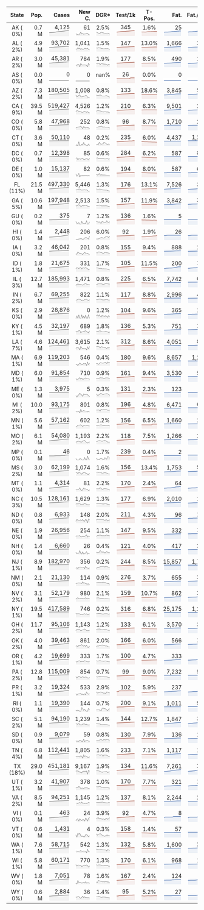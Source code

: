 
<!-- Building Table Time:  2020-08-05T04:00:03.726734 -->


| State | Pop. | Cases | New C. | DGR* | Test/1k | T-Pos. | Fat. | Fat./1M  | CFR* |  GF* | GF-14day | Dbl.Days | CDD |  
| :---: | ---: | ---: | ---: | :---: | :---: | :---: | ---: | ---:  | :---: |  :---: | :---: | :---: | ---: |  
| AK ( 0%)  | 0.7 M  | 4,125 <br><img src="/assets/images/covid/sparklines/AK_img_positive_20200805_1596614403.png"> | 61 <br><img src="/assets/images/covid/sparklines/AK_img_positiveIncrease_20200805_1596614403.png"> | 2.5% <br><img src="/assets/images/covid/sparklines/AK_img_dgr_4_20200805_1596614404.png"> | 345 <br><img src="/assets/images/covid/sparklines/AK_img_total_test_per_1k_20200805_1596614404.png"> | 1.6% <br><img src="/assets/images/covid/sparklines/AK_img_test_positivity_20200805_1596614404.png"> | 25 <br><img src="/assets/images/covid/sparklines/AK_img_death_20200805_1596614404.png"> | 34 <br><img src="/assets/images/covid/sparklines/AK_img_death_20200805_1596614404.png">  | 0.6% <br><img src="/assets/images/covid/sparklines/AK_img_cfr_4_20200805_1596614405.png"> |  0.8 <br><img src="/assets/images/covid/sparklines/AK_img_gfac_4_20200805_1596614404.png"> | 15.3 <br><img src="/assets/images/covid/sparklines/AK_img_gfac_14sum_20200805_1596614405.png"> | 28 <br><img src="/assets/images/covid/sparklines/AK_img_doubling_days_20200805_1596614405.png"> | 2   |  
| AL ( 2%)  | 4.9 M  | 93,702 <br><img src="/assets/images/covid/sparklines/AL_img_positive_20200805_1596614405.png"> | 1,041 <br><img src="/assets/images/covid/sparklines/AL_img_positiveIncrease_20200805_1596614405.png"> | 1.5% <br><img src="/assets/images/covid/sparklines/AL_img_dgr_4_20200805_1596614406.png"> | 147 <br><img src="/assets/images/covid/sparklines/AL_img_total_test_per_1k_20200805_1596614406.png"> | 13.0% <br><img src="/assets/images/covid/sparklines/AL_img_test_positivity_20200805_1596614406.png"> | 1,666 <br><img src="/assets/images/covid/sparklines/AL_img_death_20200805_1596614406.png"> | 340 <br><img src="/assets/images/covid/sparklines/AL_img_death_20200805_1596614406.png">  | 1.8% <br><img src="/assets/images/covid/sparklines/AL_img_cfr_4_20200805_1596614407.png"> |  0.9 <br><img src="/assets/images/covid/sparklines/AL_img_gfac_4_20200805_1596614406.png"> | 14.5 <br><img src="/assets/images/covid/sparklines/AL_img_gfac_14sum_20200805_1596614406.png"> | 45 <br><img src="/assets/images/covid/sparklines/AL_img_doubling_days_20200805_1596614407.png"> | 2   |  
| AR ( 2%)  | 3.0 M  | 45,381 <br><img src="/assets/images/covid/sparklines/AR_img_positive_20200805_1596614407.png"> | 784 <br><img src="/assets/images/covid/sparklines/AR_img_positiveIncrease_20200805_1596614407.png"> | 1.9% <br><img src="/assets/images/covid/sparklines/AR_img_dgr_4_20200805_1596614407.png"> | 177 <br><img src="/assets/images/covid/sparklines/AR_img_total_test_per_1k_20200805_1596614407.png"> | 8.5% <br><img src="/assets/images/covid/sparklines/AR_img_test_positivity_20200805_1596614408.png"> | 490 <br><img src="/assets/images/covid/sparklines/AR_img_death_20200805_1596614408.png"> | 162 <br><img src="/assets/images/covid/sparklines/AR_img_death_20200805_1596614408.png">  | 1.1% <br><img src="/assets/images/covid/sparklines/AR_img_cfr_4_20200805_1596614408.png"> |  0.5 <br><img src="/assets/images/covid/sparklines/AR_img_gfac_4_20200805_1596614408.png"> | 11.2 <br><img src="/assets/images/covid/sparklines/AR_img_gfac_14sum_20200805_1596614408.png"> | 37 <br><img src="/assets/images/covid/sparklines/AR_img_doubling_days_20200805_1596614408.png"> | 1   |  
| AS ( 0%)  | 0.0 M  | 0 <br><img src="/assets/images/covid/sparklines/AS_img_positive_20200805_1596614409.png"> | 0 <br><img src="/assets/images/covid/sparklines/AS_img_positiveIncrease_20200805_1596614409.png"> | nan% <br><img src="/assets/images/covid/sparklines/AS_img_dgr_4_20200805_1596614409.png"> | 26 <br><img src="/assets/images/covid/sparklines/AS_img_total_test_per_1k_20200805_1596614409.png"> | 0.0% <br><img src="/assets/images/covid/sparklines/AS_img_test_positivity_20200805_1596614409.png"> | 0 <br><img src="/assets/images/covid/sparklines/AS_img_death_20200805_1596614409.png"> | 0 <br><img src="/assets/images/covid/sparklines/AS_img_death_20200805_1596614409.png">  | 0.0% <br><img src="/assets/images/covid/sparklines/AS_img_cfr_4_20200805_1596614410.png"> |  nan <br><img src="/assets/images/covid/sparklines/AS_img_gfac_4_20200805_1596614409.png"> | nan <br><img src="/assets/images/covid/sparklines/AS_img_gfac_14sum_20200805_1596614410.png"> | nan <br><img src="/assets/images/covid/sparklines/AS_img_doubling_days_20200805_1596614410.png"> | 127   |  
| AZ ( 2%)  | 7.3 M  | 180,505 <br><img src="/assets/images/covid/sparklines/AZ_img_positive_20200805_1596614410.png"> | 1,008 <br><img src="/assets/images/covid/sparklines/AZ_img_positiveIncrease_20200805_1596614411.png"> | 0.8% <br><img src="/assets/images/covid/sparklines/AZ_img_dgr_4_20200805_1596614411.png"> | 133 <br><img src="/assets/images/covid/sparklines/AZ_img_total_test_per_1k_20200805_1596614411.png"> | 18.6% <br><img src="/assets/images/covid/sparklines/AZ_img_test_positivity_20200805_1596614411.png"> | 3,845 <br><img src="/assets/images/covid/sparklines/AZ_img_death_20200805_1596614411.png"> | 528 <br><img src="/assets/images/covid/sparklines/AZ_img_death_20200805_1596614411.png">  | 2.1% <br><img src="/assets/images/covid/sparklines/AZ_img_cfr_4_20200805_1596614412.png"> |  0.9 <br><img src="/assets/images/covid/sparklines/AZ_img_gfac_4_20200805_1596614411.png"> | 14.3 <br><img src="/assets/images/covid/sparklines/AZ_img_gfac_14sum_20200805_1596614412.png"> | 82 <br><img src="/assets/images/covid/sparklines/AZ_img_doubling_days_20200805_1596614412.png"> | 4   |  
| CA ( 9%)  | 39.5 M  | 519,427 <br><img src="/assets/images/covid/sparklines/CA_img_positive_20200805_1596614412.png"> | 4,526 <br><img src="/assets/images/covid/sparklines/CA_img_positiveIncrease_20200805_1596614412.png"> | 1.2% <br><img src="/assets/images/covid/sparklines/CA_img_dgr_4_20200805_1596614413.png"> | 210 <br><img src="/assets/images/covid/sparklines/CA_img_total_test_per_1k_20200805_1596614413.png"> | 6.3% <br><img src="/assets/images/covid/sparklines/CA_img_test_positivity_20200805_1596614413.png"> | 9,501 <br><img src="/assets/images/covid/sparklines/CA_img_death_20200805_1596614413.png"> | 240 <br><img src="/assets/images/covid/sparklines/CA_img_death_20200805_1596614413.png">  | 1.8% <br><img src="/assets/images/covid/sparklines/CA_img_cfr_4_20200805_1596614414.png"> |  0.9 <br><img src="/assets/images/covid/sparklines/CA_img_gfac_4_20200805_1596614413.png"> | 14.0 <br><img src="/assets/images/covid/sparklines/CA_img_gfac_14sum_20200805_1596614413.png"> | 56 <br><img src="/assets/images/covid/sparklines/CA_img_doubling_days_20200805_1596614414.png"> | 2   |  
| CO ( 0%)  | 5.8 M  | 47,968 <br><img src="/assets/images/covid/sparklines/CO_img_positive_20200805_1596614414.png"> | 252 <br><img src="/assets/images/covid/sparklines/CO_img_positiveIncrease_20200805_1596614414.png"> | 0.8% <br><img src="/assets/images/covid/sparklines/CO_img_dgr_4_20200805_1596614414.png"> | 96 <br><img src="/assets/images/covid/sparklines/CO_img_total_test_per_1k_20200805_1596614415.png"> | 8.7% <br><img src="/assets/images/covid/sparklines/CO_img_test_positivity_20200805_1596614415.png"> | 1,710 <br><img src="/assets/images/covid/sparklines/CO_img_death_20200805_1596614415.png"> | 297 <br><img src="/assets/images/covid/sparklines/CO_img_death_20200805_1596614415.png">  | 3.6% <br><img src="/assets/images/covid/sparklines/CO_img_cfr_4_20200805_1596614416.png"> |  0.8 <br><img src="/assets/images/covid/sparklines/CO_img_gfac_4_20200805_1596614415.png"> | 15.6 <br><img src="/assets/images/covid/sparklines/CO_img_gfac_14sum_20200805_1596614415.png"> | 83 <br><img src="/assets/images/covid/sparklines/CO_img_doubling_days_20200805_1596614415.png"> | 3   |  
| CT ( 0%)  | 3.6 M  | 50,110 <br><img src="/assets/images/covid/sparklines/CT_img_positive_20200805_1596614416.png"> | 48 <br><img src="/assets/images/covid/sparklines/CT_img_positiveIncrease_20200805_1596614416.png"> | 0.2% <br><img src="/assets/images/covid/sparklines/CT_img_dgr_4_20200805_1596614416.png"> | 235 <br><img src="/assets/images/covid/sparklines/CT_img_total_test_per_1k_20200805_1596614416.png"> | 6.0% <br><img src="/assets/images/covid/sparklines/CT_img_test_positivity_20200805_1596614416.png"> | 4,437 <br><img src="/assets/images/covid/sparklines/CT_img_death_20200805_1596614417.png"> | 1,245 <br><img src="/assets/images/covid/sparklines/CT_img_death_20200805_1596614417.png">  | 8.9% <br><img src="/assets/images/covid/sparklines/CT_img_cfr_4_20200805_1596614417.png"> |  0.5 <br><img src="/assets/images/covid/sparklines/CT_img_gfac_4_20200805_1596614417.png"> | 96.9 <br><img src="/assets/images/covid/sparklines/CT_img_gfac_14sum_20200805_1596614417.png"> | 335 <br><img src="/assets/images/covid/sparklines/CT_img_doubling_days_20200805_1596614417.png"> | 1   |  
| DC ( 0%)  | 0.7 M  | 12,398 <br><img src="/assets/images/covid/sparklines/DC_img_positive_20200805_1596614418.png"> | 85 <br><img src="/assets/images/covid/sparklines/DC_img_positiveIncrease_20200805_1596614418.png"> | 0.6% <br><img src="/assets/images/covid/sparklines/DC_img_dgr_4_20200805_1596614418.png"> | 284 <br><img src="/assets/images/covid/sparklines/DC_img_total_test_per_1k_20200805_1596614418.png"> | 6.2% <br><img src="/assets/images/covid/sparklines/DC_img_test_positivity_20200805_1596614418.png"> | 587 <br><img src="/assets/images/covid/sparklines/DC_img_death_20200805_1596614418.png"> | 832 <br><img src="/assets/images/covid/sparklines/DC_img_death_20200805_1596614418.png">  | 4.8% <br><img src="/assets/images/covid/sparklines/DC_img_cfr_4_20200805_1596614419.png"> |  1.4 <br><img src="/assets/images/covid/sparklines/DC_img_gfac_4_20200805_1596614418.png"> | 14.9 <br><img src="/assets/images/covid/sparklines/DC_img_gfac_14sum_20200805_1596614419.png"> | 123 <br><img src="/assets/images/covid/sparklines/DC_img_doubling_days_20200805_1596614419.png"> | 0   |  
| DE ( 0%)  | 1.0 M  | 15,137 <br><img src="/assets/images/covid/sparklines/DE_img_positive_20200805_1596614419.png"> | 82 <br><img src="/assets/images/covid/sparklines/DE_img_positiveIncrease_20200805_1596614419.png"> | 0.6% <br><img src="/assets/images/covid/sparklines/DE_img_dgr_4_20200805_1596614420.png"> | 194 <br><img src="/assets/images/covid/sparklines/DE_img_total_test_per_1k_20200805_1596614420.png"> | 8.0% <br><img src="/assets/images/covid/sparklines/DE_img_test_positivity_20200805_1596614420.png"> | 587 <br><img src="/assets/images/covid/sparklines/DE_img_death_20200805_1596614420.png"> | 603 <br><img src="/assets/images/covid/sparklines/DE_img_death_20200805_1596614420.png">  | 3.9% <br><img src="/assets/images/covid/sparklines/DE_img_cfr_4_20200805_1596614421.png"> |  1.0 <br><img src="/assets/images/covid/sparklines/DE_img_gfac_4_20200805_1596614420.png"> | 9.7 <br><img src="/assets/images/covid/sparklines/DE_img_gfac_14sum_20200805_1596614420.png"> | 116 <br><img src="/assets/images/covid/sparklines/DE_img_doubling_days_20200805_1596614420.png"> | 1   |  
| FL (11%)  | 21.5 M  | 497,330 <br><img src="/assets/images/covid/sparklines/FL_img_positive_20200805_1596614421.png"> | 5,446 <br><img src="/assets/images/covid/sparklines/FL_img_positiveIncrease_20200805_1596614421.png"> | 1.3% <br><img src="/assets/images/covid/sparklines/FL_img_dgr_4_20200805_1596614421.png"> | 176 <br><img src="/assets/images/covid/sparklines/FL_img_total_test_per_1k_20200805_1596614422.png"> | 13.1% <br><img src="/assets/images/covid/sparklines/FL_img_test_positivity_20200805_1596614422.png"> | 7,526 <br><img src="/assets/images/covid/sparklines/FL_img_death_20200805_1596614422.png"> | 350 <br><img src="/assets/images/covid/sparklines/FL_img_death_20200805_1596614422.png">  | 1.5% <br><img src="/assets/images/covid/sparklines/FL_img_cfr_4_20200805_1596614423.png"> |  0.9 <br><img src="/assets/images/covid/sparklines/FL_img_gfac_4_20200805_1596614422.png"> | 13.6 <br><img src="/assets/images/covid/sparklines/FL_img_gfac_14sum_20200805_1596614423.png"> | 52 <br><img src="/assets/images/covid/sparklines/FL_img_doubling_days_20200805_1596614423.png"> | 0   |  
| GA ( 5%)  | 10.6 M  | 197,948 <br><img src="/assets/images/covid/sparklines/GA_img_positive_20200805_1596614423.png"> | 2,513 <br><img src="/assets/images/covid/sparklines/GA_img_positiveIncrease_20200805_1596614423.png"> | 1.5% <br><img src="/assets/images/covid/sparklines/GA_img_dgr_4_20200805_1596614423.png"> | 157 <br><img src="/assets/images/covid/sparklines/GA_img_total_test_per_1k_20200805_1596614423.png"> | 11.9% <br><img src="/assets/images/covid/sparklines/GA_img_test_positivity_20200805_1596614424.png"> | 3,842 <br><img src="/assets/images/covid/sparklines/GA_img_death_20200805_1596614424.png"> | 362 <br><img src="/assets/images/covid/sparklines/GA_img_death_20200805_1596614424.png">  | 2.0% <br><img src="/assets/images/covid/sparklines/GA_img_cfr_4_20200805_1596614424.png"> |  1.0 <br><img src="/assets/images/covid/sparklines/GA_img_gfac_4_20200805_1596614424.png"> | 14.2 <br><img src="/assets/images/covid/sparklines/GA_img_gfac_14sum_20200805_1596614424.png"> | 47 <br><img src="/assets/images/covid/sparklines/GA_img_doubling_days_20200805_1596614424.png"> | 0   |  
| GU ( 0%)  | 0.2 M  | 375 <br><img src="/assets/images/covid/sparklines/GU_img_positive_20200805_1596614425.png"> | 7 <br><img src="/assets/images/covid/sparklines/GU_img_positiveIncrease_20200805_1596614425.png"> | 1.2% <br><img src="/assets/images/covid/sparklines/GU_img_dgr_4_20200805_1596614425.png"> | 136 <br><img src="/assets/images/covid/sparklines/GU_img_total_test_per_1k_20200805_1596614425.png"> | 1.6% <br><img src="/assets/images/covid/sparklines/GU_img_test_positivity_20200805_1596614425.png"> | 5 <br><img src="/assets/images/covid/sparklines/GU_img_death_20200805_1596614425.png"> | 30 <br><img src="/assets/images/covid/sparklines/GU_img_death_20200805_1596614425.png">  | 1.4% <br><img src="/assets/images/covid/sparklines/GU_img_cfr_4_20200805_1596614426.png"> |  4.5 <br><img src="/assets/images/covid/sparklines/GU_img_gfac_4_20200805_1596614425.png"> | 19.4 <br><img src="/assets/images/covid/sparklines/GU_img_gfac_14sum_20200805_1596614426.png"> | 58 <br><img src="/assets/images/covid/sparklines/GU_img_doubling_days_20200805_1596614426.png"> | 0   |  
| HI ( 0%)  | 1.4 M  | 2,448 <br><img src="/assets/images/covid/sparklines/HI_img_positive_20200805_1596614426.png"> | 206 <br><img src="/assets/images/covid/sparklines/HI_img_positiveIncrease_20200805_1596614426.png"> | 6.0% <br><img src="/assets/images/covid/sparklines/HI_img_dgr_4_20200805_1596614427.png"> | 92 <br><img src="/assets/images/covid/sparklines/HI_img_total_test_per_1k_20200805_1596614427.png"> | 1.9% <br><img src="/assets/images/covid/sparklines/HI_img_test_positivity_20200805_1596614427.png"> | 26 <br><img src="/assets/images/covid/sparklines/HI_img_death_20200805_1596614427.png"> | 18 <br><img src="/assets/images/covid/sparklines/HI_img_death_20200805_1596614427.png">  | 1.2% <br><img src="/assets/images/covid/sparklines/HI_img_cfr_4_20200805_1596614428.png"> |  2.3 <br><img src="/assets/images/covid/sparklines/HI_img_gfac_4_20200805_1596614427.png"> | 19.3 <br><img src="/assets/images/covid/sparklines/HI_img_gfac_14sum_20200805_1596614428.png"> | 12 <br><img src="/assets/images/covid/sparklines/HI_img_doubling_days_20200805_1596614428.png"> | 0   |  
| IA ( 0%)  | 3.2 M  | 46,042 <br><img src="/assets/images/covid/sparklines/IA_img_positive_20200805_1596614428.png"> | 201 <br><img src="/assets/images/covid/sparklines/IA_img_positiveIncrease_20200805_1596614428.png"> | 0.8% <br><img src="/assets/images/covid/sparklines/IA_img_dgr_4_20200805_1596614428.png"> | 155 <br><img src="/assets/images/covid/sparklines/IA_img_total_test_per_1k_20200805_1596614429.png"> | 9.4% <br><img src="/assets/images/covid/sparklines/IA_img_test_positivity_20200805_1596614429.png"> | 888 <br><img src="/assets/images/covid/sparklines/IA_img_death_20200805_1596614429.png"> | 281 <br><img src="/assets/images/covid/sparklines/IA_img_death_20200805_1596614429.png">  | 1.9% <br><img src="/assets/images/covid/sparklines/IA_img_cfr_4_20200805_1596614430.png"> |  0.8 <br><img src="/assets/images/covid/sparklines/IA_img_gfac_4_20200805_1596614429.png"> | 16.1 <br><img src="/assets/images/covid/sparklines/IA_img_gfac_14sum_20200805_1596614429.png"> | 90 <br><img src="/assets/images/covid/sparklines/IA_img_doubling_days_20200805_1596614430.png"> | 2   |  
| ID ( 1%)  | 1.8 M  | 21,675 <br><img src="/assets/images/covid/sparklines/ID_img_positive_20200805_1596614430.png"> | 331 <br><img src="/assets/images/covid/sparklines/ID_img_positiveIncrease_20200805_1596614430.png"> | 1.7% <br><img src="/assets/images/covid/sparklines/ID_img_dgr_4_20200805_1596614430.png"> | 105 <br><img src="/assets/images/covid/sparklines/ID_img_total_test_per_1k_20200805_1596614430.png"> | 11.5% <br><img src="/assets/images/covid/sparklines/ID_img_test_positivity_20200805_1596614431.png"> | 200 <br><img src="/assets/images/covid/sparklines/ID_img_death_20200805_1596614431.png"> | 112 <br><img src="/assets/images/covid/sparklines/ID_img_death_20200805_1596614431.png">  | 0.9% <br><img src="/assets/images/covid/sparklines/ID_img_cfr_4_20200805_1596614432.png"> |  1.0 <br><img src="/assets/images/covid/sparklines/ID_img_gfac_4_20200805_1596614431.png"> | 14.2 <br><img src="/assets/images/covid/sparklines/ID_img_gfac_14sum_20200805_1596614431.png"> | 41 <br><img src="/assets/images/covid/sparklines/ID_img_doubling_days_20200805_1596614431.png"> | 0   |  
| IL ( 3%)  | 12.7 M  | 185,993 <br><img src="/assets/images/covid/sparklines/IL_img_positive_20200805_1596614432.png"> | 1,471 <br><img src="/assets/images/covid/sparklines/IL_img_positiveIncrease_20200805_1596614432.png"> | 0.8% <br><img src="/assets/images/covid/sparklines/IL_img_dgr_4_20200805_1596614432.png"> | 225 <br><img src="/assets/images/covid/sparklines/IL_img_total_test_per_1k_20200805_1596614432.png"> | 6.5% <br><img src="/assets/images/covid/sparklines/IL_img_test_positivity_20200805_1596614432.png"> | 7,742 <br><img src="/assets/images/covid/sparklines/IL_img_death_20200805_1596614433.png"> | 611 <br><img src="/assets/images/covid/sparklines/IL_img_death_20200805_1596614433.png">  | 4.2% <br><img src="/assets/images/covid/sparklines/IL_img_cfr_4_20200805_1596614434.png"> |  1.0 <br><img src="/assets/images/covid/sparklines/IL_img_gfac_4_20200805_1596614433.png"> | 14.7 <br><img src="/assets/images/covid/sparklines/IL_img_gfac_14sum_20200805_1596614433.png"> | 86 <br><img src="/assets/images/covid/sparklines/IL_img_doubling_days_20200805_1596614433.png"> | 0   |  
| IN ( 2%)  | 6.7 M  | 69,255 <br><img src="/assets/images/covid/sparklines/IN_img_positive_20200805_1596614434.png"> | 822 <br><img src="/assets/images/covid/sparklines/IN_img_positiveIncrease_20200805_1596614434.png"> | 1.1% <br><img src="/assets/images/covid/sparklines/IN_img_dgr_4_20200805_1596614434.png"> | 117 <br><img src="/assets/images/covid/sparklines/IN_img_total_test_per_1k_20200805_1596614434.png"> | 8.8% <br><img src="/assets/images/covid/sparklines/IN_img_test_positivity_20200805_1596614434.png"> | 2,996 <br><img src="/assets/images/covid/sparklines/IN_img_death_20200805_1596614435.png"> | 445 <br><img src="/assets/images/covid/sparklines/IN_img_death_20200805_1596614435.png">  | 4.4% <br><img src="/assets/images/covid/sparklines/IN_img_cfr_4_20200805_1596614435.png"> |  1.1 <br><img src="/assets/images/covid/sparklines/IN_img_gfac_4_20200805_1596614435.png"> | 14.5 <br><img src="/assets/images/covid/sparklines/IN_img_gfac_14sum_20200805_1596614435.png"> | 61 <br><img src="/assets/images/covid/sparklines/IN_img_doubling_days_20200805_1596614435.png"> | 0   |  
| KS ( 0%)  | 2.9 M  | 28,876 <br><img src="/assets/images/covid/sparklines/KS_img_positive_20200805_1596614436.png"> | 0 <br><img src="/assets/images/covid/sparklines/KS_img_positiveIncrease_20200805_1596614436.png"> | 1.2% <br><img src="/assets/images/covid/sparklines/KS_img_dgr_4_20200805_1596614436.png"> | 104 <br><img src="/assets/images/covid/sparklines/KS_img_total_test_per_1k_20200805_1596614436.png"> | 9.6% <br><img src="/assets/images/covid/sparklines/KS_img_test_positivity_20200805_1596614436.png"> | 365 <br><img src="/assets/images/covid/sparklines/KS_img_death_20200805_1596614436.png"> | 125 <br><img src="/assets/images/covid/sparklines/KS_img_death_20200805_1596614436.png">  | 1.3% <br><img src="/assets/images/covid/sparklines/KS_img_cfr_4_20200805_1596614437.png"> |  0.0 <br><img src="/assets/images/covid/sparklines/KS_img_gfac_4_20200805_1596614436.png"> | -0.0 <br><img src="/assets/images/covid/sparklines/KS_img_gfac_14sum_20200805_1596614437.png"> | 58 <br><img src="/assets/images/covid/sparklines/KS_img_doubling_days_20200805_1596614437.png"> | 1   |  
| KY ( 1%)  | 4.5 M  | 32,197 <br><img src="/assets/images/covid/sparklines/KY_img_positive_20200805_1596614437.png"> | 689 <br><img src="/assets/images/covid/sparklines/KY_img_positiveIncrease_20200805_1596614437.png"> | 1.8% <br><img src="/assets/images/covid/sparklines/KY_img_dgr_4_20200805_1596614437.png"> | 136 <br><img src="/assets/images/covid/sparklines/KY_img_total_test_per_1k_20200805_1596614438.png"> | 5.3% <br><img src="/assets/images/covid/sparklines/KY_img_test_positivity_20200805_1596614438.png"> | 751 <br><img src="/assets/images/covid/sparklines/KY_img_death_20200805_1596614438.png"> | 168 <br><img src="/assets/images/covid/sparklines/KY_img_death_20200805_1596614438.png">  | 2.4% <br><img src="/assets/images/covid/sparklines/KY_img_cfr_4_20200805_1596614439.png"> |  1.3 <br><img src="/assets/images/covid/sparklines/KY_img_gfac_4_20200805_1596614438.png"> | 15.5 <br><img src="/assets/images/covid/sparklines/KY_img_gfac_14sum_20200805_1596614438.png"> | 38 <br><img src="/assets/images/covid/sparklines/KY_img_doubling_days_20200805_1596614438.png"> | 0   |  
| LA ( 7%)  | 4.6 M  | 124,461 <br><img src="/assets/images/covid/sparklines/LA_img_positive_20200805_1596614439.png"> | 3,615 <br><img src="/assets/images/covid/sparklines/LA_img_positiveIncrease_20200805_1596614439.png"> | 2.1% <br><img src="/assets/images/covid/sparklines/LA_img_dgr_4_20200805_1596614439.png"> | 312 <br><img src="/assets/images/covid/sparklines/LA_img_total_test_per_1k_20200805_1596614439.png"> | 8.6% <br><img src="/assets/images/covid/sparklines/LA_img_test_positivity_20200805_1596614439.png"> | 4,051 <br><img src="/assets/images/covid/sparklines/LA_img_death_20200805_1596614440.png"> | 871 <br><img src="/assets/images/covid/sparklines/LA_img_death_20200805_1596614440.png">  | 3.3% <br><img src="/assets/images/covid/sparklines/LA_img_cfr_4_20200805_1596614441.png"> |  1.8 <br><img src="/assets/images/covid/sparklines/LA_img_gfac_4_20200805_1596614440.png"> | 11.7 <br><img src="/assets/images/covid/sparklines/LA_img_gfac_14sum_20200805_1596614440.png"> | 34 <br><img src="/assets/images/covid/sparklines/LA_img_doubling_days_20200805_1596614440.png"> | 0   |  
| MA ( 1%)  | 6.9 M  | 119,203 <br><img src="/assets/images/covid/sparklines/MA_img_positive_20200805_1596614441.png"> | 546 <br><img src="/assets/images/covid/sparklines/MA_img_positiveIncrease_20200805_1596614441.png"> | 0.4% <br><img src="/assets/images/covid/sparklines/MA_img_dgr_4_20200805_1596614441.png"> | 180 <br><img src="/assets/images/covid/sparklines/MA_img_total_test_per_1k_20200805_1596614441.png"> | 9.6% <br><img src="/assets/images/covid/sparklines/MA_img_test_positivity_20200805_1596614442.png"> | 8,657 <br><img src="/assets/images/covid/sparklines/MA_img_death_20200805_1596614442.png"> | 1,256 <br><img src="/assets/images/covid/sparklines/MA_img_death_20200805_1596614442.png">  | 7.3% <br><img src="/assets/images/covid/sparklines/MA_img_cfr_4_20200805_1596614443.png"> |  1.5 <br><img src="/assets/images/covid/sparklines/MA_img_gfac_4_20200805_1596614442.png"> | 13.3 <br><img src="/assets/images/covid/sparklines/MA_img_gfac_14sum_20200805_1596614442.png"> | 184 <br><img src="/assets/images/covid/sparklines/MA_img_doubling_days_20200805_1596614442.png"> | 0   |  
| MD ( 1%)  | 6.0 M  | 91,854 <br><img src="/assets/images/covid/sparklines/MD_img_positive_20200805_1596614443.png"> | 710 <br><img src="/assets/images/covid/sparklines/MD_img_positiveIncrease_20200805_1596614443.png"> | 0.9% <br><img src="/assets/images/covid/sparklines/MD_img_dgr_4_20200805_1596614443.png"> | 161 <br><img src="/assets/images/covid/sparklines/MD_img_total_test_per_1k_20200805_1596614443.png"> | 9.4% <br><img src="/assets/images/covid/sparklines/MD_img_test_positivity_20200805_1596614443.png"> | 3,530 <br><img src="/assets/images/covid/sparklines/MD_img_death_20200805_1596614444.png"> | 584 <br><img src="/assets/images/covid/sparklines/MD_img_death_20200805_1596614444.png">  | 3.9% <br><img src="/assets/images/covid/sparklines/MD_img_cfr_4_20200805_1596614444.png"> |  0.9 <br><img src="/assets/images/covid/sparklines/MD_img_gfac_4_20200805_1596614444.png"> | 14.9 <br><img src="/assets/images/covid/sparklines/MD_img_gfac_14sum_20200805_1596614444.png"> | 74 <br><img src="/assets/images/covid/sparklines/MD_img_doubling_days_20200805_1596614444.png"> | 4   |  
| ME ( 0%)  | 1.3 M  | 3,975 <br><img src="/assets/images/covid/sparklines/ME_img_positive_20200805_1596614445.png"> | 5 <br><img src="/assets/images/covid/sparklines/ME_img_positiveIncrease_20200805_1596614445.png"> | 0.3% <br><img src="/assets/images/covid/sparklines/ME_img_dgr_4_20200805_1596614445.png"> | 131 <br><img src="/assets/images/covid/sparklines/ME_img_total_test_per_1k_20200805_1596614445.png"> | 2.3% <br><img src="/assets/images/covid/sparklines/ME_img_test_positivity_20200805_1596614445.png"> | 123 <br><img src="/assets/images/covid/sparklines/ME_img_death_20200805_1596614445.png"> | 92 <br><img src="/assets/images/covid/sparklines/ME_img_death_20200805_1596614445.png">  | 3.1% <br><img src="/assets/images/covid/sparklines/ME_img_cfr_4_20200805_1596614446.png"> |  0.7 <br><img src="/assets/images/covid/sparklines/ME_img_gfac_4_20200805_1596614445.png"> | 16.0 <br><img src="/assets/images/covid/sparklines/ME_img_gfac_14sum_20200805_1596614446.png"> | 210 <br><img src="/assets/images/covid/sparklines/ME_img_doubling_days_20200805_1596614446.png"> | 3   |  
| MI ( 2%)  | 10.0 M  | 93,175 <br><img src="/assets/images/covid/sparklines/MI_img_positive_20200805_1596614446.png"> | 801 <br><img src="/assets/images/covid/sparklines/MI_img_positiveIncrease_20200805_1596614446.png"> | 0.8% <br><img src="/assets/images/covid/sparklines/MI_img_dgr_4_20200805_1596614446.png"> | 196 <br><img src="/assets/images/covid/sparklines/MI_img_total_test_per_1k_20200805_1596614447.png"> | 4.8% <br><img src="/assets/images/covid/sparklines/MI_img_test_positivity_20200805_1596614447.png"> | 6,471 <br><img src="/assets/images/covid/sparklines/MI_img_death_20200805_1596614447.png"> | 648 <br><img src="/assets/images/covid/sparklines/MI_img_death_20200805_1596614447.png">  | 7.0% <br><img src="/assets/images/covid/sparklines/MI_img_cfr_4_20200805_1596614448.png"> |  1.2 <br><img src="/assets/images/covid/sparklines/MI_img_gfac_4_20200805_1596614447.png"> | 12.7 <br><img src="/assets/images/covid/sparklines/MI_img_gfac_14sum_20200805_1596614448.png"> | 90 <br><img src="/assets/images/covid/sparklines/MI_img_doubling_days_20200805_1596614448.png"> | 0   |  
| MN ( 1%)  | 5.6 M  | 57,162 <br><img src="/assets/images/covid/sparklines/MN_img_positive_20200805_1596614448.png"> | 602 <br><img src="/assets/images/covid/sparklines/MN_img_positiveIncrease_20200805_1596614448.png"> | 1.2% <br><img src="/assets/images/covid/sparklines/MN_img_dgr_4_20200805_1596614448.png"> | 156 <br><img src="/assets/images/covid/sparklines/MN_img_total_test_per_1k_20200805_1596614448.png"> | 6.5% <br><img src="/assets/images/covid/sparklines/MN_img_test_positivity_20200805_1596614449.png"> | 1,660 <br><img src="/assets/images/covid/sparklines/MN_img_death_20200805_1596614449.png"> | 294 <br><img src="/assets/images/covid/sparklines/MN_img_death_20200805_1596614449.png">  | 2.9% <br><img src="/assets/images/covid/sparklines/MN_img_cfr_4_20200805_1596614450.png"> |  1.0 <br><img src="/assets/images/covid/sparklines/MN_img_gfac_4_20200805_1596614449.png"> | 14.8 <br><img src="/assets/images/covid/sparklines/MN_img_gfac_14sum_20200805_1596614449.png"> | 59 <br><img src="/assets/images/covid/sparklines/MN_img_doubling_days_20200805_1596614449.png"> | 2   |  
| MO ( 2%)  | 6.1 M  | 54,080 <br><img src="/assets/images/covid/sparklines/MO_img_positive_20200805_1596614450.png"> | 1,193 <br><img src="/assets/images/covid/sparklines/MO_img_positiveIncrease_20200805_1596614450.png"> | 2.2% <br><img src="/assets/images/covid/sparklines/MO_img_dgr_4_20200805_1596614450.png"> | 118 <br><img src="/assets/images/covid/sparklines/MO_img_total_test_per_1k_20200805_1596614450.png"> | 7.5% <br><img src="/assets/images/covid/sparklines/MO_img_test_positivity_20200805_1596614451.png"> | 1,266 <br><img src="/assets/images/covid/sparklines/MO_img_death_20200805_1596614451.png"> | 206 <br><img src="/assets/images/covid/sparklines/MO_img_death_20200805_1596614451.png">  | 2.4% <br><img src="/assets/images/covid/sparklines/MO_img_cfr_4_20200805_1596614452.png"> |  1.2 <br><img src="/assets/images/covid/sparklines/MO_img_gfac_4_20200805_1596614451.png"> | 15.0 <br><img src="/assets/images/covid/sparklines/MO_img_gfac_14sum_20200805_1596614451.png"> | 32 <br><img src="/assets/images/covid/sparklines/MO_img_doubling_days_20200805_1596614451.png"> | 0   |  
| MP ( 0%)  | 0.1 M  | 46 <br><img src="/assets/images/covid/sparklines/MP_img_positive_20200805_1596614452.png"> | 0 <br><img src="/assets/images/covid/sparklines/MP_img_positiveIncrease_20200805_1596614452.png"> | 1.7% <br><img src="/assets/images/covid/sparklines/MP_img_dgr_4_20200805_1596614452.png"> | 239 <br><img src="/assets/images/covid/sparklines/MP_img_total_test_per_1k_20200805_1596614452.png"> | 0.4% <br><img src="/assets/images/covid/sparklines/MP_img_test_positivity_20200805_1596614452.png"> | 2 <br><img src="/assets/images/covid/sparklines/MP_img_death_20200805_1596614452.png"> | 39 <br><img src="/assets/images/covid/sparklines/MP_img_death_20200805_1596614452.png">  | 4.5% <br><img src="/assets/images/covid/sparklines/MP_img_cfr_4_20200805_1596614453.png"> |  0.1 <br><img src="/assets/images/covid/sparklines/MP_img_gfac_4_20200805_1596614452.png"> | 2.9 <br><img src="/assets/images/covid/sparklines/MP_img_gfac_14sum_20200805_1596614453.png"> | 40 <br><img src="/assets/images/covid/sparklines/MP_img_doubling_days_20200805_1596614453.png"> | 127   |  
| MS ( 2%)  | 3.0 M  | 62,199 <br><img src="/assets/images/covid/sparklines/MS_img_positive_20200805_1596614453.png"> | 1,074 <br><img src="/assets/images/covid/sparklines/MS_img_positiveIncrease_20200805_1596614453.png"> | 1.6% <br><img src="/assets/images/covid/sparklines/MS_img_dgr_4_20200805_1596614454.png"> | 156 <br><img src="/assets/images/covid/sparklines/MS_img_total_test_per_1k_20200805_1596614454.png"> | 13.4% <br><img src="/assets/images/covid/sparklines/MS_img_test_positivity_20200805_1596614454.png"> | 1,753 <br><img src="/assets/images/covid/sparklines/MS_img_death_20200805_1596614454.png"> | 589 <br><img src="/assets/images/covid/sparklines/MS_img_death_20200805_1596614454.png">  | 2.8% <br><img src="/assets/images/covid/sparklines/MS_img_cfr_4_20200805_1596614455.png"> |  1.3 <br><img src="/assets/images/covid/sparklines/MS_img_gfac_4_20200805_1596614454.png"> | 14.8 <br><img src="/assets/images/covid/sparklines/MS_img_gfac_14sum_20200805_1596614454.png"> | 44 <br><img src="/assets/images/covid/sparklines/MS_img_doubling_days_20200805_1596614455.png"> | 0   |  
| MT ( 0%)  | 1.1 M  | 4,314 <br><img src="/assets/images/covid/sparklines/MT_img_positive_20200805_1596614455.png"> | 81 <br><img src="/assets/images/covid/sparklines/MT_img_positiveIncrease_20200805_1596614455.png"> | 2.2% <br><img src="/assets/images/covid/sparklines/MT_img_dgr_4_20200805_1596614455.png"> | 170 <br><img src="/assets/images/covid/sparklines/MT_img_total_test_per_1k_20200805_1596614455.png"> | 2.4% <br><img src="/assets/images/covid/sparklines/MT_img_test_positivity_20200805_1596614456.png"> | 64 <br><img src="/assets/images/covid/sparklines/MT_img_death_20200805_1596614456.png"> | 60 <br><img src="/assets/images/covid/sparklines/MT_img_death_20200805_1596614456.png">  | 1.5% <br><img src="/assets/images/covid/sparklines/MT_img_cfr_4_20200805_1596614457.png"> |  1.3 <br><img src="/assets/images/covid/sparklines/MT_img_gfac_4_20200805_1596614456.png"> | 16.1 <br><img src="/assets/images/covid/sparklines/MT_img_gfac_14sum_20200805_1596614456.png"> | 32 <br><img src="/assets/images/covid/sparklines/MT_img_doubling_days_20200805_1596614456.png"> | 0   |  
| NC ( 3%)  | 10.5 M  | 128,161 <br><img src="/assets/images/covid/sparklines/NC_img_positive_20200805_1596614457.png"> | 1,629 <br><img src="/assets/images/covid/sparklines/NC_img_positiveIncrease_20200805_1596614457.png"> | 1.3% <br><img src="/assets/images/covid/sparklines/NC_img_dgr_4_20200805_1596614457.png"> | 177 <br><img src="/assets/images/covid/sparklines/NC_img_total_test_per_1k_20200805_1596614457.png"> | 6.9% <br><img src="/assets/images/covid/sparklines/NC_img_test_positivity_20200805_1596614458.png"> | 2,010 <br><img src="/assets/images/covid/sparklines/NC_img_death_20200805_1596614458.png"> | 192 <br><img src="/assets/images/covid/sparklines/NC_img_death_20200805_1596614458.png">  | 1.6% <br><img src="/assets/images/covid/sparklines/NC_img_cfr_4_20200805_1596614459.png"> |  1.1 <br><img src="/assets/images/covid/sparklines/NC_img_gfac_4_20200805_1596614458.png"> | 14.1 <br><img src="/assets/images/covid/sparklines/NC_img_gfac_14sum_20200805_1596614458.png"> | 55 <br><img src="/assets/images/covid/sparklines/NC_img_doubling_days_20200805_1596614458.png"> | 0   |  
| ND ( 0%)  | 0.8 M  | 6,933 <br><img src="/assets/images/covid/sparklines/ND_img_positive_20200805_1596614459.png"> | 148 <br><img src="/assets/images/covid/sparklines/ND_img_positiveIncrease_20200805_1596614459.png"> | 2.0% <br><img src="/assets/images/covid/sparklines/ND_img_dgr_4_20200805_1596614459.png"> | 211 <br><img src="/assets/images/covid/sparklines/ND_img_total_test_per_1k_20200805_1596614459.png"> | 4.3% <br><img src="/assets/images/covid/sparklines/ND_img_test_positivity_20200805_1596614459.png"> | 96 <br><img src="/assets/images/covid/sparklines/ND_img_death_20200805_1596614460.png"> | 126 <br><img src="/assets/images/covid/sparklines/ND_img_death_20200805_1596614460.png">  | 1.4% <br><img src="/assets/images/covid/sparklines/ND_img_cfr_4_20200805_1596614461.png"> |  0.8 <br><img src="/assets/images/covid/sparklines/ND_img_gfac_4_20200805_1596614460.png"> | 14.3 <br><img src="/assets/images/covid/sparklines/ND_img_gfac_14sum_20200805_1596614460.png"> | 35 <br><img src="/assets/images/covid/sparklines/ND_img_doubling_days_20200805_1596614460.png"> | 1   |  
| NE ( 0%)  | 1.9 M  | 26,956 <br><img src="/assets/images/covid/sparklines/NE_img_positive_20200805_1596614461.png"> | 254 <br><img src="/assets/images/covid/sparklines/NE_img_positiveIncrease_20200805_1596614461.png"> | 1.1% <br><img src="/assets/images/covid/sparklines/NE_img_dgr_4_20200805_1596614461.png"> | 147 <br><img src="/assets/images/covid/sparklines/NE_img_total_test_per_1k_20200805_1596614461.png"> | 9.5% <br><img src="/assets/images/covid/sparklines/NE_img_test_positivity_20200805_1596614461.png"> | 332 <br><img src="/assets/images/covid/sparklines/NE_img_death_20200805_1596614462.png"> | 172 <br><img src="/assets/images/covid/sparklines/NE_img_death_20200805_1596614462.png">  | 1.2% <br><img src="/assets/images/covid/sparklines/NE_img_cfr_4_20200805_1596614462.png"> |  1.1 <br><img src="/assets/images/covid/sparklines/NE_img_gfac_4_20200805_1596614462.png"> | 15.5 <br><img src="/assets/images/covid/sparklines/NE_img_gfac_14sum_20200805_1596614462.png"> | 65 <br><img src="/assets/images/covid/sparklines/NE_img_doubling_days_20200805_1596614462.png"> | 1   |  
| NH ( 0%)  | 1.4 M  | 6,660 <br><img src="/assets/images/covid/sparklines/NH_img_positive_20200805_1596614462.png"> | 26 <br><img src="/assets/images/covid/sparklines/NH_img_positiveIncrease_20200805_1596614463.png"> | 0.4% <br><img src="/assets/images/covid/sparklines/NH_img_dgr_4_20200805_1596614463.png"> | 121 <br><img src="/assets/images/covid/sparklines/NH_img_total_test_per_1k_20200805_1596614463.png"> | 4.0% <br><img src="/assets/images/covid/sparklines/NH_img_test_positivity_20200805_1596614463.png"> | 417 <br><img src="/assets/images/covid/sparklines/NH_img_death_20200805_1596614463.png"> | 307 <br><img src="/assets/images/covid/sparklines/NH_img_death_20200805_1596614463.png">  | 6.3% <br><img src="/assets/images/covid/sparklines/NH_img_cfr_4_20200805_1596614464.png"> |  1.2 <br><img src="/assets/images/covid/sparklines/NH_img_gfac_4_20200805_1596614463.png"> | 16.2 <br><img src="/assets/images/covid/sparklines/NH_img_gfac_14sum_20200805_1596614464.png"> | 186 <br><img src="/assets/images/covid/sparklines/NH_img_doubling_days_20200805_1596614464.png"> | 0   |  
| NJ ( 1%)  | 8.9 M  | 182,970 <br><img src="/assets/images/covid/sparklines/NJ_img_positive_20200805_1596614464.png"> | 356 <br><img src="/assets/images/covid/sparklines/NJ_img_positiveIncrease_20200805_1596614464.png"> | 0.2% <br><img src="/assets/images/covid/sparklines/NJ_img_dgr_4_20200805_1596614464.png"> | 244 <br><img src="/assets/images/covid/sparklines/NJ_img_total_test_per_1k_20200805_1596614464.png"> | 8.5% <br><img src="/assets/images/covid/sparklines/NJ_img_test_positivity_20200805_1596614465.png"> | 15,857 <br><img src="/assets/images/covid/sparklines/NJ_img_death_20200805_1596614465.png"> | 1,785 <br><img src="/assets/images/covid/sparklines/NJ_img_death_20200805_1596614465.png">  | 8.7% <br><img src="/assets/images/covid/sparklines/NJ_img_cfr_4_20200805_1596614466.png"> |  1.1 <br><img src="/assets/images/covid/sparklines/NJ_img_gfac_4_20200805_1596614465.png"> | 14.2 <br><img src="/assets/images/covid/sparklines/NJ_img_gfac_14sum_20200805_1596614466.png"> | 363 <br><img src="/assets/images/covid/sparklines/NJ_img_doubling_days_20200805_1596614466.png"> | 0   |  
| NM ( 0%)  | 2.1 M  | 21,130 <br><img src="/assets/images/covid/sparklines/NM_img_positive_20200805_1596614466.png"> | 114 <br><img src="/assets/images/covid/sparklines/NM_img_positiveIncrease_20200805_1596614467.png"> | 0.9% <br><img src="/assets/images/covid/sparklines/NM_img_dgr_4_20200805_1596614467.png"> | 276 <br><img src="/assets/images/covid/sparklines/NM_img_total_test_per_1k_20200805_1596614467.png"> | 3.7% <br><img src="/assets/images/covid/sparklines/NM_img_test_positivity_20200805_1596614467.png"> | 655 <br><img src="/assets/images/covid/sparklines/NM_img_death_20200805_1596614467.png"> | 312 <br><img src="/assets/images/covid/sparklines/NM_img_death_20200805_1596614467.png">  | 3.1% <br><img src="/assets/images/covid/sparklines/NM_img_cfr_4_20200805_1596614468.png"> |  0.8 <br><img src="/assets/images/covid/sparklines/NM_img_gfac_4_20200805_1596614467.png"> | 14.1 <br><img src="/assets/images/covid/sparklines/NM_img_gfac_14sum_20200805_1596614468.png"> | 77 <br><img src="/assets/images/covid/sparklines/NM_img_doubling_days_20200805_1596614468.png"> | 1   |  
| NV ( 2%)  | 3.1 M  | 52,179 <br><img src="/assets/images/covid/sparklines/NV_img_positive_20200805_1596614468.png"> | 980 <br><img src="/assets/images/covid/sparklines/NV_img_positiveIncrease_20200805_1596614468.png"> | 2.1% <br><img src="/assets/images/covid/sparklines/NV_img_dgr_4_20200805_1596614468.png"> | 159 <br><img src="/assets/images/covid/sparklines/NV_img_total_test_per_1k_20200805_1596614469.png"> | 10.7% <br><img src="/assets/images/covid/sparklines/NV_img_test_positivity_20200805_1596614469.png"> | 862 <br><img src="/assets/images/covid/sparklines/NV_img_death_20200805_1596614469.png"> | 280 <br><img src="/assets/images/covid/sparklines/NV_img_death_20200805_1596614469.png">  | 1.7% <br><img src="/assets/images/covid/sparklines/NV_img_cfr_4_20200805_1596614470.png"> |  1.0 <br><img src="/assets/images/covid/sparklines/NV_img_gfac_4_20200805_1596614469.png"> | 14.3 <br><img src="/assets/images/covid/sparklines/NV_img_gfac_14sum_20200805_1596614469.png"> | 34 <br><img src="/assets/images/covid/sparklines/NV_img_doubling_days_20200805_1596614469.png"> | 2   |  
| NY ( 1%)  | 19.5 M  | 417,589 <br><img src="/assets/images/covid/sparklines/NY_img_positive_20200805_1596614470.png"> | 746 <br><img src="/assets/images/covid/sparklines/NY_img_positiveIncrease_20200805_1596614470.png"> | 0.2% <br><img src="/assets/images/covid/sparklines/NY_img_dgr_4_20200805_1596614470.png"> | 316 <br><img src="/assets/images/covid/sparklines/NY_img_total_test_per_1k_20200805_1596614470.png"> | 6.8% <br><img src="/assets/images/covid/sparklines/NY_img_test_positivity_20200805_1596614470.png"> | 25,175 <br><img src="/assets/images/covid/sparklines/NY_img_death_20200805_1596614471.png"> | 1,294 <br><img src="/assets/images/covid/sparklines/NY_img_death_20200805_1596614471.png">  | 6.0% <br><img src="/assets/images/covid/sparklines/NY_img_cfr_4_20200805_1596614471.png"> |  1.1 <br><img src="/assets/images/covid/sparklines/NY_img_gfac_4_20200805_1596614471.png"> | 14.3 <br><img src="/assets/images/covid/sparklines/NY_img_gfac_14sum_20200805_1596614471.png"> | 438 <br><img src="/assets/images/covid/sparklines/NY_img_doubling_days_20200805_1596614471.png"> | 0   |  
| OH ( 2%)  | 11.7 M  | 95,106 <br><img src="/assets/images/covid/sparklines/OH_img_positive_20200805_1596614472.png"> | 1,143 <br><img src="/assets/images/covid/sparklines/OH_img_positiveIncrease_20200805_1596614472.png"> | 1.2% <br><img src="/assets/images/covid/sparklines/OH_img_dgr_4_20200805_1596614472.png"> | 133 <br><img src="/assets/images/covid/sparklines/OH_img_total_test_per_1k_20200805_1596614472.png"> | 6.1% <br><img src="/assets/images/covid/sparklines/OH_img_test_positivity_20200805_1596614472.png"> | 3,570 <br><img src="/assets/images/covid/sparklines/OH_img_death_20200805_1596614472.png"> | 305 <br><img src="/assets/images/covid/sparklines/OH_img_death_20200805_1596614472.png">  | 3.8% <br><img src="/assets/images/covid/sparklines/OH_img_cfr_4_20200805_1596614473.png"> |  1.1 <br><img src="/assets/images/covid/sparklines/OH_img_gfac_4_20200805_1596614472.png"> | 14.3 <br><img src="/assets/images/covid/sparklines/OH_img_gfac_14sum_20200805_1596614473.png"> | 59 <br><img src="/assets/images/covid/sparklines/OH_img_doubling_days_20200805_1596614473.png"> | 0   |  
| OK ( 2%)  | 4.0 M  | 39,463 <br><img src="/assets/images/covid/sparklines/OK_img_positive_20200805_1596614473.png"> | 861 <br><img src="/assets/images/covid/sparklines/OK_img_positiveIncrease_20200805_1596614474.png"> | 2.0% <br><img src="/assets/images/covid/sparklines/OK_img_dgr_4_20200805_1596614474.png"> | 166 <br><img src="/assets/images/covid/sparklines/OK_img_total_test_per_1k_20200805_1596614474.png"> | 6.0% <br><img src="/assets/images/covid/sparklines/OK_img_test_positivity_20200805_1596614474.png"> | 566 <br><img src="/assets/images/covid/sparklines/OK_img_death_20200805_1596614474.png"> | 143 <br><img src="/assets/images/covid/sparklines/OK_img_death_20200805_1596614474.png">  | 1.4% <br><img src="/assets/images/covid/sparklines/OK_img_cfr_4_20200805_1596614475.png"> |  1.4 <br><img src="/assets/images/covid/sparklines/OK_img_gfac_4_20200805_1596614474.png"> | 17.2 <br><img src="/assets/images/covid/sparklines/OK_img_gfac_14sum_20200805_1596614474.png"> | 35 <br><img src="/assets/images/covid/sparklines/OK_img_doubling_days_20200805_1596614475.png"> | 0   |  
| OR ( 1%)  | 4.2 M  | 19,699 <br><img src="/assets/images/covid/sparklines/OR_img_positive_20200805_1596614475.png"> | 333 <br><img src="/assets/images/covid/sparklines/OR_img_positiveIncrease_20200805_1596614475.png"> | 1.7% <br><img src="/assets/images/covid/sparklines/OR_img_dgr_4_20200805_1596614475.png"> | 100 <br><img src="/assets/images/covid/sparklines/OR_img_total_test_per_1k_20200805_1596614475.png"> | 4.7% <br><img src="/assets/images/covid/sparklines/OR_img_test_positivity_20200805_1596614475.png"> | 333 <br><img src="/assets/images/covid/sparklines/OR_img_death_20200805_1596614476.png"> | 79 <br><img src="/assets/images/covid/sparklines/OR_img_death_20200805_1596614476.png">  | 1.7% <br><img src="/assets/images/covid/sparklines/OR_img_cfr_4_20200805_1596614476.png"> |  1.1 <br><img src="/assets/images/covid/sparklines/OR_img_gfac_4_20200805_1596614476.png"> | 14.3 <br><img src="/assets/images/covid/sparklines/OR_img_gfac_14sum_20200805_1596614476.png"> | 42 <br><img src="/assets/images/covid/sparklines/OR_img_doubling_days_20200805_1596614476.png"> | 0   |  
| PA ( 2%)  | 12.8 M  | 115,009 <br><img src="/assets/images/covid/sparklines/PA_img_positive_20200805_1596614477.png"> | 854 <br><img src="/assets/images/covid/sparklines/PA_img_positiveIncrease_20200805_1596614477.png"> | 0.7% <br><img src="/assets/images/covid/sparklines/PA_img_dgr_4_20200805_1596614477.png"> | 99 <br><img src="/assets/images/covid/sparklines/PA_img_total_test_per_1k_20200805_1596614477.png"> | 9.0% <br><img src="/assets/images/covid/sparklines/PA_img_test_positivity_20200805_1596614477.png"> | 7,232 <br><img src="/assets/images/covid/sparklines/PA_img_death_20200805_1596614477.png"> | 565 <br><img src="/assets/images/covid/sparklines/PA_img_death_20200805_1596614477.png">  | 6.3% <br><img src="/assets/images/covid/sparklines/PA_img_cfr_4_20200805_1596614478.png"> |  1.1 <br><img src="/assets/images/covid/sparklines/PA_img_gfac_4_20200805_1596614477.png"> | 14.4 <br><img src="/assets/images/covid/sparklines/PA_img_gfac_14sum_20200805_1596614478.png"> | 102 <br><img src="/assets/images/covid/sparklines/PA_img_doubling_days_20200805_1596614478.png"> | 0   |  
| PR ( 1%)  | 3.2 M  | 19,324 <br><img src="/assets/images/covid/sparklines/PR_img_positive_20200805_1596614478.png"> | 533 <br><img src="/assets/images/covid/sparklines/PR_img_positiveIncrease_20200805_1596614478.png"> | 2.9% <br><img src="/assets/images/covid/sparklines/PR_img_dgr_4_20200805_1596614478.png"> | 102 <br><img src="/assets/images/covid/sparklines/PR_img_total_test_per_1k_20200805_1596614479.png"> | 5.9% <br><img src="/assets/images/covid/sparklines/PR_img_test_positivity_20200805_1596614479.png"> | 237 <br><img src="/assets/images/covid/sparklines/PR_img_death_20200805_1596614479.png"> | 74 <br><img src="/assets/images/covid/sparklines/PR_img_death_20200805_1596614479.png">  | 1.2% <br><img src="/assets/images/covid/sparklines/PR_img_cfr_4_20200805_1596614480.png"> |  1.4 <br><img src="/assets/images/covid/sparklines/PR_img_gfac_4_20200805_1596614479.png"> | 20.7 <br><img src="/assets/images/covid/sparklines/PR_img_gfac_14sum_20200805_1596614479.png"> | 24 <br><img src="/assets/images/covid/sparklines/PR_img_doubling_days_20200805_1596614479.png"> | 0   |  
| RI ( 0%)  | 1.1 M  | 19,390 <br><img src="/assets/images/covid/sparklines/RI_img_positive_20200805_1596614480.png"> | 144 <br><img src="/assets/images/covid/sparklines/RI_img_positiveIncrease_20200805_1596614480.png"> | 0.7% <br><img src="/assets/images/covid/sparklines/RI_img_dgr_4_20200805_1596614480.png"> | 200 <br><img src="/assets/images/covid/sparklines/RI_img_total_test_per_1k_20200805_1596614480.png"> | 9.1% <br><img src="/assets/images/covid/sparklines/RI_img_test_positivity_20200805_1596614481.png"> | 1,011 <br><img src="/assets/images/covid/sparklines/RI_img_death_20200805_1596614481.png"> | 954 <br><img src="/assets/images/covid/sparklines/RI_img_death_20200805_1596614481.png">  | 5.3% <br><img src="/assets/images/covid/sparklines/RI_img_cfr_4_20200805_1596614482.png"> |  0.6 <br><img src="/assets/images/covid/sparklines/RI_img_gfac_4_20200805_1596614481.png"> | 9.7 <br><img src="/assets/images/covid/sparklines/RI_img_gfac_14sum_20200805_1596614481.png"> | 105 <br><img src="/assets/images/covid/sparklines/RI_img_doubling_days_20200805_1596614481.png"> | 1   |  
| SC ( 2%)  | 5.1 M  | 94,190 <br><img src="/assets/images/covid/sparklines/SC_img_positive_20200805_1596614482.png"> | 1,239 <br><img src="/assets/images/covid/sparklines/SC_img_positiveIncrease_20200805_1596614482.png"> | 1.4% <br><img src="/assets/images/covid/sparklines/SC_img_dgr_4_20200805_1596614482.png"> | 144 <br><img src="/assets/images/covid/sparklines/SC_img_total_test_per_1k_20200805_1596614482.png"> | 12.7% <br><img src="/assets/images/covid/sparklines/SC_img_test_positivity_20200805_1596614482.png"> | 1,847 <br><img src="/assets/images/covid/sparklines/SC_img_death_20200805_1596614482.png"> | 359 <br><img src="/assets/images/covid/sparklines/SC_img_death_20200805_1596614482.png">  | 1.9% <br><img src="/assets/images/covid/sparklines/SC_img_cfr_4_20200805_1596614483.png"> |  1.0 <br><img src="/assets/images/covid/sparklines/SC_img_gfac_4_20200805_1596614483.png"> | 14.0 <br><img src="/assets/images/covid/sparklines/SC_img_gfac_14sum_20200805_1596614483.png"> | 49 <br><img src="/assets/images/covid/sparklines/SC_img_doubling_days_20200805_1596614483.png"> | 0   |  
| SD ( 0%)  | 0.9 M  | 9,079 <br><img src="/assets/images/covid/sparklines/SD_img_positive_20200805_1596614483.png"> | 59 <br><img src="/assets/images/covid/sparklines/SD_img_positiveIncrease_20200805_1596614484.png"> | 0.8% <br><img src="/assets/images/covid/sparklines/SD_img_dgr_4_20200805_1596614484.png"> | 130 <br><img src="/assets/images/covid/sparklines/SD_img_total_test_per_1k_20200805_1596614484.png"> | 7.9% <br><img src="/assets/images/covid/sparklines/SD_img_test_positivity_20200805_1596614484.png"> | 136 <br><img src="/assets/images/covid/sparklines/SD_img_death_20200805_1596614484.png"> | 154 <br><img src="/assets/images/covid/sparklines/SD_img_death_20200805_1596614484.png">  | 1.5% <br><img src="/assets/images/covid/sparklines/SD_img_cfr_4_20200805_1596614485.png"> |  1.0 <br><img src="/assets/images/covid/sparklines/SD_img_gfac_4_20200805_1596614484.png"> | 16.6 <br><img src="/assets/images/covid/sparklines/SD_img_gfac_14sum_20200805_1596614485.png"> | 87 <br><img src="/assets/images/covid/sparklines/SD_img_doubling_days_20200805_1596614485.png"> | 3   |  
| TN ( 4%)  | 6.8 M  | 112,441 <br><img src="/assets/images/covid/sparklines/TN_img_positive_20200805_1596614485.png"> | 1,805 <br><img src="/assets/images/covid/sparklines/TN_img_positiveIncrease_20200805_1596614485.png"> | 1.6% <br><img src="/assets/images/covid/sparklines/TN_img_dgr_4_20200805_1596614486.png"> | 233 <br><img src="/assets/images/covid/sparklines/TN_img_total_test_per_1k_20200805_1596614486.png"> | 7.1% <br><img src="/assets/images/covid/sparklines/TN_img_test_positivity_20200805_1596614486.png"> | 1,117 <br><img src="/assets/images/covid/sparklines/TN_img_death_20200805_1596614486.png"> | 164 <br><img src="/assets/images/covid/sparklines/TN_img_death_20200805_1596614486.png">  | 1.0% <br><img src="/assets/images/covid/sparklines/TN_img_cfr_4_20200805_1596614487.png"> |  1.2 <br><img src="/assets/images/covid/sparklines/TN_img_gfac_4_20200805_1596614486.png"> | 12.9 <br><img src="/assets/images/covid/sparklines/TN_img_gfac_14sum_20200805_1596614486.png"> | 43 <br><img src="/assets/images/covid/sparklines/TN_img_doubling_days_20200805_1596614486.png"> | 0   |  
| TX (18%)  | 29.0 M  | 451,181 <br><img src="/assets/images/covid/sparklines/TX_img_positive_20200805_1596614487.png"> | 9,167 <br><img src="/assets/images/covid/sparklines/TX_img_positiveIncrease_20200805_1596614488.png"> | 1.9% <br><img src="/assets/images/covid/sparklines/TX_img_dgr_4_20200805_1596614488.png"> | 134 <br><img src="/assets/images/covid/sparklines/TX_img_total_test_per_1k_20200805_1596614488.png"> | 11.6% <br><img src="/assets/images/covid/sparklines/TX_img_test_positivity_20200805_1596614488.png"> | 7,261 <br><img src="/assets/images/covid/sparklines/TX_img_death_20200805_1596614488.png"> | 250 <br><img src="/assets/images/covid/sparklines/TX_img_death_20200805_1596614488.png">  | 1.6% <br><img src="/assets/images/covid/sparklines/TX_img_cfr_4_20200805_1596614489.png"> |  0.7 <br><img src="/assets/images/covid/sparklines/TX_img_gfac_4_20200805_1596614488.png"> | 13.4 <br><img src="/assets/images/covid/sparklines/TX_img_gfac_14sum_20200805_1596614489.png"> | 36 <br><img src="/assets/images/covid/sparklines/TX_img_doubling_days_20200805_1596614489.png"> | 1   |  
| UT ( 1%)  | 3.2 M  | 41,907 <br><img src="/assets/images/covid/sparklines/UT_img_positive_20200805_1596614489.png"> | 378 <br><img src="/assets/images/covid/sparklines/UT_img_positiveIncrease_20200805_1596614489.png"> | 1.0% <br><img src="/assets/images/covid/sparklines/UT_img_dgr_4_20200805_1596614490.png"> | 170 <br><img src="/assets/images/covid/sparklines/UT_img_total_test_per_1k_20200805_1596614490.png"> | 7.7% <br><img src="/assets/images/covid/sparklines/UT_img_test_positivity_20200805_1596614490.png"> | 321 <br><img src="/assets/images/covid/sparklines/UT_img_death_20200805_1596614490.png"> | 100 <br><img src="/assets/images/covid/sparklines/UT_img_death_20200805_1596614490.png">  | 0.8% <br><img src="/assets/images/covid/sparklines/UT_img_cfr_4_20200805_1596614491.png"> |  1.0 <br><img src="/assets/images/covid/sparklines/UT_img_gfac_4_20200805_1596614490.png"> | 14.3 <br><img src="/assets/images/covid/sparklines/UT_img_gfac_14sum_20200805_1596614491.png"> | 69 <br><img src="/assets/images/covid/sparklines/UT_img_doubling_days_20200805_1596614491.png"> | 0   |  
| VA ( 2%)  | 8.5 M  | 94,251 <br><img src="/assets/images/covid/sparklines/VA_img_positive_20200805_1596614491.png"> | 1,145 <br><img src="/assets/images/covid/sparklines/VA_img_positiveIncrease_20200805_1596614491.png"> | 1.2% <br><img src="/assets/images/covid/sparklines/VA_img_dgr_4_20200805_1596614491.png"> | 137 <br><img src="/assets/images/covid/sparklines/VA_img_total_test_per_1k_20200805_1596614492.png"> | 8.1% <br><img src="/assets/images/covid/sparklines/VA_img_test_positivity_20200805_1596614492.png"> | 2,244 <br><img src="/assets/images/covid/sparklines/VA_img_death_20200805_1596614492.png"> | 263 <br><img src="/assets/images/covid/sparklines/VA_img_death_20200805_1596614492.png">  | 2.4% <br><img src="/assets/images/covid/sparklines/VA_img_cfr_4_20200805_1596614493.png"> |  1.0 <br><img src="/assets/images/covid/sparklines/VA_img_gfac_4_20200805_1596614492.png"> | 14.5 <br><img src="/assets/images/covid/sparklines/VA_img_gfac_14sum_20200805_1596614492.png"> | 56 <br><img src="/assets/images/covid/sparklines/VA_img_doubling_days_20200805_1596614493.png"> | 1   |  
| VI ( 0%)  | 0.1 M  | 463 <br><img src="/assets/images/covid/sparklines/VI_img_positive_20200805_1596614493.png"> | 24 <br><img src="/assets/images/covid/sparklines/VI_img_positiveIncrease_20200805_1596614493.png"> | 3.9% <br><img src="/assets/images/covid/sparklines/VI_img_dgr_4_20200805_1596614493.png"> | 92 <br><img src="/assets/images/covid/sparklines/VI_img_total_test_per_1k_20200805_1596614493.png"> | 4.7% <br><img src="/assets/images/covid/sparklines/VI_img_test_positivity_20200805_1596614494.png"> | 8 <br><img src="/assets/images/covid/sparklines/VI_img_death_20200805_1596614494.png"> | 75 <br><img src="/assets/images/covid/sparklines/VI_img_death_20200805_1596614494.png">  | 1.8% <br><img src="/assets/images/covid/sparklines/VI_img_cfr_4_20200805_1596614494.png"> |  0.9 <br><img src="/assets/images/covid/sparklines/VI_img_gfac_4_20200805_1596614494.png"> | 14.0 <br><img src="/assets/images/covid/sparklines/VI_img_gfac_14sum_20200805_1596614494.png"> | 18 <br><img src="/assets/images/covid/sparklines/VI_img_doubling_days_20200805_1596614494.png"> | 0   |  
| VT ( 0%)  | 0.6 M  | 1,431 <br><img src="/assets/images/covid/sparklines/VT_img_positive_20200805_1596614495.png"> | 4 <br><img src="/assets/images/covid/sparklines/VT_img_positiveIncrease_20200805_1596614495.png"> | 0.3% <br><img src="/assets/images/covid/sparklines/VT_img_dgr_4_20200805_1596614495.png"> | 158 <br><img src="/assets/images/covid/sparklines/VT_img_total_test_per_1k_20200805_1596614495.png"> | 1.4% <br><img src="/assets/images/covid/sparklines/VT_img_test_positivity_20200805_1596614495.png"> | 57 <br><img src="/assets/images/covid/sparklines/VT_img_death_20200805_1596614495.png"> | 91 <br><img src="/assets/images/covid/sparklines/VT_img_death_20200805_1596614495.png">  | 4.0% <br><img src="/assets/images/covid/sparklines/VT_img_cfr_4_20200805_1596614496.png"> |  2.3 <br><img src="/assets/images/covid/sparklines/VT_img_gfac_4_20200805_1596614495.png"> | 17.7 <br><img src="/assets/images/covid/sparklines/VT_img_gfac_14sum_20200805_1596614496.png"> | 266 <br><img src="/assets/images/covid/sparklines/VT_img_doubling_days_20200805_1596614496.png"> | 3   |  
| WA ( 1%)  | 7.6 M  | 58,715 <br><img src="/assets/images/covid/sparklines/WA_img_positive_20200805_1596614496.png"> | 542 <br><img src="/assets/images/covid/sparklines/WA_img_positiveIncrease_20200805_1596614496.png"> | 1.3% <br><img src="/assets/images/covid/sparklines/WA_img_dgr_4_20200805_1596614496.png"> | 132 <br><img src="/assets/images/covid/sparklines/WA_img_total_test_per_1k_20200805_1596614497.png"> | 5.8% <br><img src="/assets/images/covid/sparklines/WA_img_test_positivity_20200805_1596614497.png"> | 1,600 <br><img src="/assets/images/covid/sparklines/WA_img_death_20200805_1596614497.png"> | 210 <br><img src="/assets/images/covid/sparklines/WA_img_death_20200805_1596614497.png">  | 2.8% <br><img src="/assets/images/covid/sparklines/WA_img_cfr_4_20200805_1596614498.png"> |  0.7 <br><img src="/assets/images/covid/sparklines/WA_img_gfac_4_20200805_1596614497.png"> | 12.5 <br><img src="/assets/images/covid/sparklines/WA_img_gfac_14sum_20200805_1596614497.png"> | 54 <br><img src="/assets/images/covid/sparklines/WA_img_doubling_days_20200805_1596614497.png"> | 2   |  
| WI ( 1%)  | 5.8 M  | 60,171 <br><img src="/assets/images/covid/sparklines/WI_img_positive_20200805_1596614498.png"> | 770 <br><img src="/assets/images/covid/sparklines/WI_img_positiveIncrease_20200805_1596614498.png"> | 1.3% <br><img src="/assets/images/covid/sparklines/WI_img_dgr_4_20200805_1596614498.png"> | 170 <br><img src="/assets/images/covid/sparklines/WI_img_total_test_per_1k_20200805_1596614498.png"> | 6.1% <br><img src="/assets/images/covid/sparklines/WI_img_test_positivity_20200805_1596614498.png"> | 968 <br><img src="/assets/images/covid/sparklines/WI_img_death_20200805_1596614498.png"> | 166 <br><img src="/assets/images/covid/sparklines/WI_img_death_20200805_1596614498.png">  | 1.6% <br><img src="/assets/images/covid/sparklines/WI_img_cfr_4_20200805_1596614499.png"> |  1.2 <br><img src="/assets/images/covid/sparklines/WI_img_gfac_4_20200805_1596614498.png"> | 14.5 <br><img src="/assets/images/covid/sparklines/WI_img_gfac_14sum_20200805_1596614499.png"> | 53 <br><img src="/assets/images/covid/sparklines/WI_img_doubling_days_20200805_1596614499.png"> | 0   |  
| WV ( 0%)  | 1.8 M  | 7,051 <br><img src="/assets/images/covid/sparklines/WV_img_positive_20200805_1596614499.png"> | 78 <br><img src="/assets/images/covid/sparklines/WV_img_positiveIncrease_20200805_1596614500.png"> | 1.6% <br><img src="/assets/images/covid/sparklines/WV_img_dgr_4_20200805_1596614500.png"> | 167 <br><img src="/assets/images/covid/sparklines/WV_img_total_test_per_1k_20200805_1596614500.png"> | 2.4% <br><img src="/assets/images/covid/sparklines/WV_img_test_positivity_20200805_1596614500.png"> | 124 <br><img src="/assets/images/covid/sparklines/WV_img_death_20200805_1596614500.png"> | 69 <br><img src="/assets/images/covid/sparklines/WV_img_death_20200805_1596614500.png">  | 1.7% <br><img src="/assets/images/covid/sparklines/WV_img_cfr_4_20200805_1596614501.png"> |  1.0 <br><img src="/assets/images/covid/sparklines/WV_img_gfac_4_20200805_1596614500.png"> | 61.0 <br><img src="/assets/images/covid/sparklines/WV_img_gfac_14sum_20200805_1596614501.png"> | 44 <br><img src="/assets/images/covid/sparklines/WV_img_doubling_days_20200805_1596614501.png"> | 1   |  
| WY ( 0%)  | 0.6 M  | 2,884 <br><img src="/assets/images/covid/sparklines/WY_img_positive_20200805_1596614501.png"> | 36 <br><img src="/assets/images/covid/sparklines/WY_img_positiveIncrease_20200805_1596614501.png"> | 1.4% <br><img src="/assets/images/covid/sparklines/WY_img_dgr_4_20200805_1596614502.png"> | 95 <br><img src="/assets/images/covid/sparklines/WY_img_total_test_per_1k_20200805_1596614502.png"> | 5.2% <br><img src="/assets/images/covid/sparklines/WY_img_test_positivity_20200805_1596614502.png"> | 27 <br><img src="/assets/images/covid/sparklines/WY_img_death_20200805_1596614502.png"> | 47 <br><img src="/assets/images/covid/sparklines/WY_img_death_20200805_1596614502.png">  | 0.9% <br><img src="/assets/images/covid/sparklines/WY_img_cfr_4_20200805_1596614503.png"> |  1.0 <br><img src="/assets/images/covid/sparklines/WY_img_gfac_4_20200805_1596614502.png"> | 15.0 <br><img src="/assets/images/covid/sparklines/WY_img_gfac_14sum_20200805_1596614502.png"> | 49 <br><img src="/assets/images/covid/sparklines/WY_img_doubling_days_20200805_1596614503.png"> | 1   |  


